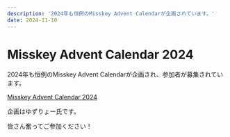 ```yaml
---
description: '2024年も恒例のMisskey Advent Calendarが企画されています。'
date: 2024-11-10
---
```


# Misskey Advent Calendar 2024

2024年も恒例のMisskey Advent Calendarが企画され、参加者が募集されています。

[Misskey Advent Calendar 2024](https://adventar.org/calendars/10208)

企画はゆずりょー氏です。

皆さん奮ってご参加ください！
